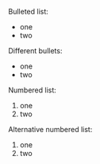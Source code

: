 Bulleted list:

* one
* two

Different bullets:

- one
- two

Numbered list:

1. one
2. two

Alternative numbered list:

1. one
1. two
